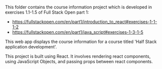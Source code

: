 This folder contains the course information project which is developed in exercises 1.1-1.5 of Full Stack Open part 1:
* https://fullstackopen.com/en/part1/introduction_to_react#exercises-1-1-1-2
* https://fullstackopen.com/en/part1/java_script#exercises-1-3-1-5

This web app displays the course information for a course titled 'Half Stack application development'.

This project is built using React. It involves rendering react components, using JavaScript Objects, and passing props between react components.
